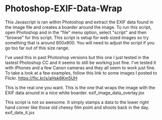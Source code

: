 Photoshop-EXIF-Data-Wrap
========================

This Javascript is ran within Photoshop and extract the EXIF data found in the image file and creates a boarder around the image.  To run this script, open Photoshop and in the "file" menu option, select "script" and then "browse" for this script.  This script is setup for web sized images so try something that is around 800x800.  You will need to adjust the script if you go too far out of this size range. 

I've used this in past Photoshop versions but this one I just tested in the lastest Photoshop CC and it seems to still be working just fine.  I've tested it with iPhones and a few Canon cameras and they all seem to work just fine.  To take a look at a few examples, follow this link to some images I posted to Flickr.
https://flic.kr/s/aHsk6Km5UH

This is the real one you want.  This is the one that wraps the image with the EXIF data around in a nice white boarder.
exif_image_data_overlay.jsx

This script is not so awesome.  It simply stamps a data to the lower right hand corner like those old cheesy film point and shoots back in the day.
exif_date_it.jsx

